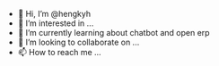 - 👋 Hi, I’m @hengkyh
- 👀 I’m interested in ...
- 🌱 I’m currently learning about chatbot and open erp
- 💞️ I’m looking to collaborate on ...
- 📫 How to reach me ...

<!---
hengkyh/hengkyh is a ✨ special ✨ repository because its `README.md` (this file) appears on your GitHub profile.
You can click the Preview link to take a look at your changes.
--->
